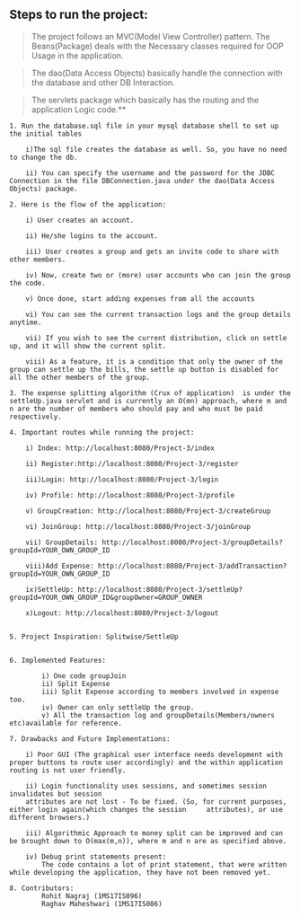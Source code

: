 ## Steps to run the project:

>The project follows an MVC(Model View Controller) pattern. The Beans(Package) deals with the Necessary classes required for OOP Usage in the application.

>The dao(Data Access Objects) basically handle the connection with the database and other DB Interaction.

>The servlets package which basically has the routing and the application Logic code.**

    1. Run the database.sql file in your mysql database shell to set up the initial tables

        i)The sql file creates the database as well. So, you have no need to change the db.

        ii) You can specify the username and the password for the JDBC Connection in the file DBConnection.java under the dao(Data Access Objects) package.

    2. Here is the flow of the application:

        i) User creates an account.

        ii) He/she logins to the account.

        iii) User creates a group and gets an invite code to share with other members.

        iv) Now, create two or (more) user accounts who can join the group the code.

        v) Once done, start adding expenses from all the accounts

        vi) You can see the current transaction logs and the group details anytime.

        vii) If you wish to see the current distribution, click on settle up, and it will show the current split.

        viii) As a feature, it is a condition that only the owner of the group can settle up the bills, the settle up button is disabled for all the other members of the group.

    3. The expense splitting algorithm (Crux of application)  is under the settleUp.java servlet and is currently an O(mn) approach, where m and n are the number of members who should pay and who must be paid respectively.

    4. Important routes while running the project:

        i) Index: http://localhost:8080/Project-3/index

        ii) Register:http://localhost:8080/Project-3/register

        iii)Login: http://localhost:8080/Project-3/login

        iv) Profile: http://localhost:8080/Project-3/profile

        v) GroupCreation: http://localhost:8080/Project-3/createGroup

        vi) JoinGroup: http://localhost:8080/Project-3/joinGroup

        vii) GroupDetails: http://localhost:8080/Project-3/groupDetails?groupId=YOUR_OWN_GROUP_ID

        viii)Add Expense: http://localhost:8080/Project-3/addTransaction?groupId=YOUR_OWN_GROUP_ID

        ix)SettleUp: http://localhost:8080/Project-3/settleUp?groupId=YOUR_OWN_GROUP_ID&groupOwner=GROUP_OWNER

        x)Logout: http://localhost:8080/Project-3/logout


    5. Project Inspiration: Splitwise/SettleUp


    6. Implemented Features:

            i) One code groupJoin
            ii) Split Expense
            iii) Split Expense according to members involved in expense too.
            iv) Owner can only settleUp the group.
            v) All the transaction log and groupDetails(Members/owners etc)available for reference.

    7. Drawbacks and Future Implementations:

        i) Poor GUI (The graphical user interface needs development with proper buttons to route user accordingly) and the within application routing is not user friendly.

        ii) Login functionality uses sessions, and sometimes session invalidates but session 
        attributes are not lost - To be fixed. (So, for current purposes, either login again(which changes the session     attributes), or use different browsers.)

        iii) Algorithmic Approach to money split can be improved and can be brought down to O(max(m,n)), where m and n are as specified above.

        iv) Debug print statements present:
            The code contains a lot of print statement, that were written while developing the application, they have not been removed yet.
    
    8. Contributors: 
            Rohit Nagraj (1MS17IS096)
            Raghav Maheshwari (1MS17IS086)

    
